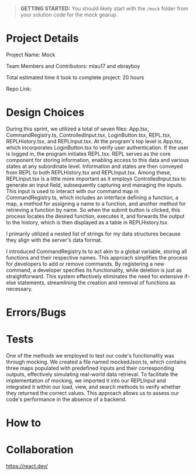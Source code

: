 > **GETTING STARTED:** You should likely start with the `/mock` folder from your solution code for the mock gearup.

# Project Details
Project Name: Mock

Team Members and Contributors: mlau17 and ebrayboy

Total estimated time it took to complete project: 20 hours

Repo Link: 

# Design Choices
During this sprint, we utilized a total of seven files: App.tsx, CommandRegistry.ts, ControlledInput.tsx, LoginButton.tsx, REPL.tsx, REPLHistory.tsx, and REPLInput.tsx. At the program's top level is App.tsx, which incorporates LoginButton.tsx to verify user authentication. If the user is logged in, the program initiates REPL.tsx. REPL serves as the core component for storing information, enabling access to this data and various states at any subordinate level. Information and states are then conveyed from REPL to both REPLHistory.tsx and REPLInput.tsx. Among these, REPLInput.tsx is a little more important as it employs ControlledInput.tsx to generate an input field, subsequently capturing and managing the inputs. This input is used to interact with our command map in CommandRegistry.ts, which includes an interface defining a function, a map, a method for assigning a name to a function, and another method for retrieving a function by name. So when the submit button is clicked, this process locates the desired function, executes it, and forwards the output to the history, which is then displayed as a table in REPLHistory.tsx.

I primarily utilized a nested list of strings for my data structures because they align with the server's data format.

I introduced CommandRegistry.ts to act akin to a global variable, storing all functions and their respective names. This approach simplifies the process for developers to add or remove commands. By registering a new command, a developer specifies its functionality, while deletion is just as straightforward. This system effectively eliminates the need for extensive if-else statements, streamlining the creation and removal of functions as necessary. 

# Errors/Bugs

# Tests
One of the methods we employed to test our code's functionality was through mocking. We created a file named mockedJson.ts, which contains three maps populated with predefined inputs and their corresponding outputs, effectively simulating real-world data retrieval. To facilitate the implementation of mocking, we imported it into our REPLInput and integrated it within our load, view, and search methods to verify whether they returned the correct values. This approach allows us to assess our code's performance in the absence of a backend.

# How to

# Collaboration
https://react.dev/
